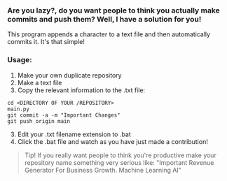 ### Are you lazy?, do you want people to think you actually make commits and push them? Well, I have a solution for you!

This program appends a character to a text file and then automatically commits it.
It's that simple!

### Usage:
1. Make your own duplicate repository
1. Make a text file
2. Copy the relevant information to the .txt file:
```
cd <DIRECTORY OF YOUR /REPOSITORY>
main.py
git commit -a -m "Important Changes"
git push origin main
```
3. Edit your .txt filename extension to .bat
4. Click the .bat file and watch as you have just made a contribution!

> Tip!
> If you really want people to think you're productive make your repository name something very serious like:
> "Important Revenue Generator For Business Growth. Machine Learning AI"